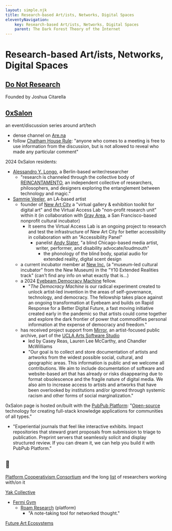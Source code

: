 ```yaml
---
layout: simple.njk
title: Research-based Art/ists, Networks, Digital Spaces
eleventyNavigation:
    key: Research-based Art/ists, Networks, Digital Spaces
    parent: The Dark Forest Theory of the Internet
---
```


# Research-based Art/ists, Networks, Digital Spaces

## [Do Not Research](https://donotresearch.substack.com/)
Founded by Joshua Citarella


## [0xSalon](https://0xsalon.pubpub.org/)
an event/discussion series around art/tech
- dense channel on [Are.na](https://www.are.na/0x-salon/channels)
- follow [Chatham House Rule](https://en.wikipedia.org/wiki/Chatham_House_Rule): "anyone who comes to a meeting is free to use information from the discussion, but is not allowed to reveal who made any particular comment"

2024 0xSalon residents:
- [Alessandro Y. Longo](https://reincantamento.xyz/), a Berlin-based writer/researcher
  - "research is channeled through the collective body of [REINCANTAMENTO]((https://reincantamento.xyz/)), an independent collective of researchers, philosophers, and designers exploring the entanglement between technology and magic."
- [Sammie Veeler](https://veeler.biz/), an LA-based artist
  - founder of [New Art City](https://newart.city/) a "virtual gallery & exhibition toolkit for digital art" and the Virtual Access Lab "non-profit research unit" within it (in collaboration with [Gray Area](https://grayarea.org/), a San Francisco-based nonprofit cultural incubator)
    - It seems the Virtual Access Lab is an ongoing project to research and test the infrastructure of New Art City for better accessibility in collaboration with an "Accessibility Panel"
      - panelist [Andy Slater](https://www.thisisandyslater.net/), "a blind Chicago-based media artist, writer, performer, and disability advocate/loudmouth"
        - the phonology of the blind body, spatial audio for extended reality, digital scent design
  - a current incubator member at [New Inc.](https://www.newmuseum.org/new-inc/meet-newinc/) (a "museum-led cultural incubator" from the New Museum) in the "Y10 Extended Realities track" (can't find any info on what exactly that is...)
  - a 2024 [Eyebeam Democracy Machine](https://eyebeam.org/program/the-democracy-machine/) fellow.
    - "*The Democracy Machine* is our radical experiment created to unlock artist-led invention in the areas of self-governance, technology, and democracy. The fellowship takes place against an ongoing transformation at Eyebeam and builds on Rapid Response for a Better Digital Future, a fast moving initiative created early in the pandemic so that artists could come together and explore the dark frontier of power that commodifies personal information at the expense of democracy and freedom."
  - has received project support from [Mirror](https://mirrorarchive.net/), an artist-focused public archive, part of the [UCLA Arts Software Studio](https://github.com/uclaconditional)
    - led by Casey Reas, Lauren Lee McCarthy, and Chandler McWilliams
    - "Our goal is to collect and store documentation of artists and artworks from the widest possible social, cultural, and geographic areas. This information is public and we welcome all contributions. We aim to include documentation of software and website-based art that has already or risks disappearing due to format obsolescence and the fragile nature of digital media. We also aim to increase access to artists and artworks that have been overlooked by institutions and/or ignored through systemic racism and other forms of social marginalization."

0xSalon page is hosted on/built with the [PubPub Platform](https://www.knowledgefutures.org/pubpub/): "[Open-source](https://github.com/pubpub/platform) technology for creating full-stack knowledge applications for communities of all types."
- "Experiential journals that feel like interactive exhibits. Impact repositories that steward grant proposals from submission to triage to publication. Preprint servers that seamlessly solicit and display structured review. If you can dream it, we can help you build it with PubPub Platform."

## :seedling:

[Platform Cooperativism Consortium](https://platform.coopersystem.com.br/) and the long [list](https://platform.coopersystem.com.br/about/people/) of researchers working with/on it

[Yak Collective](https://www.yakcollective.org/)
- [Fermi Gym](https://roamresearch.com/#/app/ArtOfGig/page/5PUOsBe4i)
  - [Roam Research](https://roamresearch.com/) (platform)
    - "A note-taking tool for networked thought."

[Future Art Ecosystems](https://futureartecosystems.org/briefing/fae1/)